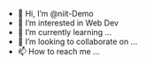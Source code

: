 - 👋 Hi, I’m @niit-Demo
- 👀 I’m interested in Web Dev
- 🌱 I’m currently learning ...
- 💞️ I’m looking to collaborate on ...
- 📫 How to reach me ...

<!---
niit-Demo/niit-Demo is a ✨ special ✨ repository because its `README.md` (this file) appears on your GitHub profile.
You can click the Preview link to take a look at your changes.
--->
